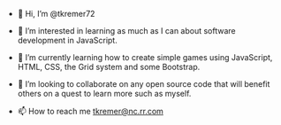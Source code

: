 - 👋 Hi, I’m @tkremer72
- 👀 I’m interested in learning as much as I can about software development in JavaScript.  

- 🌱 I’m currently learning how to create simple games using JavaScript, HTML, CSS, the Grid system and some Bootstrap.
- 💞️ I’m looking to collaborate on any open source code that will benefit others on a quest to learn more such as myself. 
- 📫 How to reach me tkremer@nc.rr.com

<!---
tkremer72/tkremer72 is a ✨ special ✨ repository because its `README.md` (this file) appears on your GitHub profile.
You can click the Preview link to take a look at your changes.
--->
